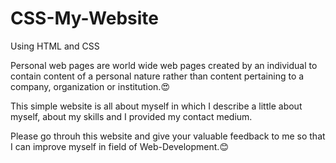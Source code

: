 # CSS-My-Website

Using HTML and CSS

Personal web pages are world wide web pages created by an individual to contain content of a personal nature rather than content pertaining to a company, organization or institution.😍 

This simple website is all about myself in which I describe a little about myself, about my skills and I provided my contact medium.

Please go throuh this website and give your valuable feedback to me so that I can improve myself in field of Web-Development.😊

